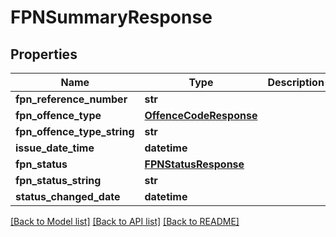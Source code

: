 # FPNSummaryResponse

## Properties
Name | Type | Description | Notes
------------ | ------------- | ------------- | -------------
**fpn_reference_number** | **str** |  | 
**fpn_offence_type** | [**OffenceCodeResponse**](OffenceCodeResponse.md) |  | 
**fpn_offence_type_string** | **str** |  | 
**issue_date_time** | **datetime** |  | 
**fpn_status** | [**FPNStatusResponse**](FPNStatusResponse.md) |  | 
**fpn_status_string** | **str** |  | 
**status_changed_date** | **datetime** |  | 

[[Back to Model list]](../README.md#documentation-for-models) [[Back to API list]](../README.md#documentation-for-api-endpoints) [[Back to README]](../README.md)

